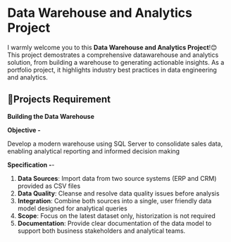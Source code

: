 # Data Warehouse and Analytics Project
I warmly welcome you to this **Data Warehouse and Analytics Project**!😊
This project demostrates a comprehensive datawarehouse and analytics solution, from building a warehouse to generating actionable insights. As a portfolio project, it highlights industry best practices in data engineering and analytics. 

## 📄Projects Requirement 
****Building the Data Warehouse****

**Objective -**

Develop a modern warehouse using SQL Server to consolidate sales data, enabling analytical reporting and informed decision making

**Specification -**-

1. **Data Sources**: Import data from two source systems (ERP and CRM) provided as CSV files
2. **Data Quality**: Cleanse and resolve data quality issues before analysis
3. **Integration**:  Combine both sources into a single, user friendly data model designed for analytical queries
4. **Scope**: Focus on the latest dataset only, historization is not required
5. **Documentation**: Provide clear documentation of the data model to support both business stakeholders and analytical teams.
